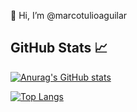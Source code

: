 👋 Hi, I’m @marcotulioaguilar

<h2>GitHub Stats <g-emoji class="g-emoji" alias="chart_with_upwards_trend" fallback-src="https://github.githubassets.com/images/icons/emoji/unicode/1f4c8.png">📈</g-emoji></h2>

[![Anurag's GitHub stats](https://github-readme-stats.vercel.app/api?username=marcotulioaguilar&count_private=true&show_icons=true&theme=monokai)](https://github.com/anuraghazra/github-readme-stats)

[![Top Langs](https://github-readme-stats.vercel.app/api/top-langs/?username=marcotulioaguilar&theme=monokai)](https://github.com/anuraghazra/github-readme-stats)

